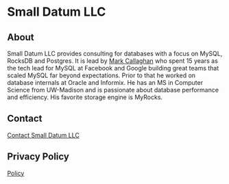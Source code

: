 # Small Datum LLC

## About
Small Datum LLC provides consulting for databases with a focus on MySQL, RocksDB and Postgres. It is lead by [Mark Callaghan](https://www.linkedin.com/in/mdcallag/) who spent 15 years as the tech lead for MySQL at Facebook and Google building great teams that scaled MySQL far beyond expectations. Prior to that he worked on database internals at Oracle and Informix. He has an MS in Computer Science from UW-Madison and is passionate about database performance and efficiency. His favorite storage engine is MyRocks.

## Contact
[Contact Small Datum LLC](mailto:mark@smalldatum.net)

## Privacy Policy
[Policy](policy.md)
